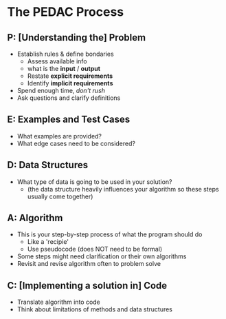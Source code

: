 # The PEDAC Process

## P: [Understanding the] Problem

- Establish rules & define bondaries
  - Assess available info
  - what is the **input** / **output**
  - Restate  **explicit requirements**
  - Identify **implicit requirements**
- Spend enough time, _don't rush_
- Ask questions and clarify definitions

## E: Examples and Test Cases

- What examples are provided?
- What edge cases need to be considered?

## D: Data Structures

- What type of data is going to be used in your solution?
  - (the data structure heavily influences your algorithm so these steps usually come together)

## A: Algorithm

- This is your step-by-step process of what the program should do
  - Like a 'recipie'
  - Use pseudocode (does NOT need to be formal)
- Some steps might need clarification or their own algorithms
- Revisit and revise algorithm often to problem solve

## C: [Implementing a solution in] Code

- Translate algorithm into code
- Think about limitations of methods and data structures

